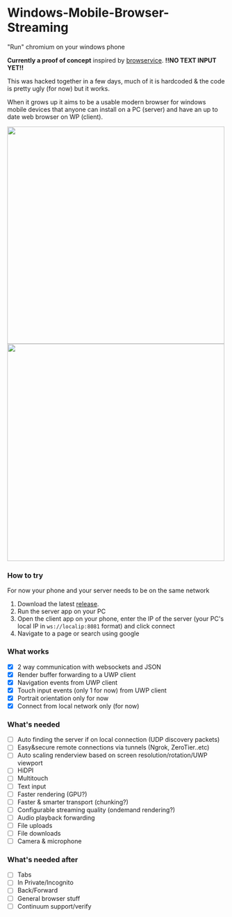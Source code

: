 # Windows-Mobile-Browser-Streaming
"Run" chromium on your windows phone

**Currently a proof of concept** inspired by [browservice](https://github.com/ttalvitie/browservice).
**!!NO TEXT INPUT YET!!**

This was hacked together in a few days, much of it is hardcoded & the code is pretty ugly (for now) but it works.

When it grows up it aims to be a usable modern browser for windows mobile devices that anyone can install on a PC (server) and have an up to date web browser on WP (client).

<img src="https://user-images.githubusercontent.com/1968543/235461724-d328459b-881c-4540-a086-4824e0c3aa1f.JPEG" height="500"><img src="https://user-images.githubusercontent.com/1968543/235461704-9f9ded26-ac71-4f79-9641-31fd9460d9ea.jpg" height="500">

### How to try
For now your phone and your server needs to be on the same network

1. Download the latest [release](https://github.com/PreyK/Windows-Mobile-Browser-Streaming/releases). 
2. Run the server app on your PC
3. Open the client app on your phone, enter the IP of the server (your PC's local IP in `ws://localip:8081` format) and click connect
4. Navigate to a page or search using google



### What works
- [x] 2 way communication with websockets and JSON
- [x] Render buffer forwarding to a UWP client
- [x] Navigation events from UWP client
- [x] Touch input events (only 1 for now) from UWP client
- [X] Portrait orientation only for now
- [X] Connect from local network only (for now)

### What's needed
- [ ] Auto finding the server if on local connection (UDP discovery packets)
- [ ] Easy&secure remote connections via tunnels (Ngrok, ZeroTier..etc)
- [ ] Auto scaling renderview based on screen resolution/rotation/UWP viewport
- [ ] HiDPI
- [ ] Multitouch
- [ ] Text input
- [ ] Faster rendering (GPU?)
- [ ] Faster & smarter transport (chunking?)
- [ ] Configurable streaming quality (ondemand rendering?)
- [ ] Audio playback forwarding
- [ ] File uploads
- [ ] File downloads
- [ ] Camera & microphone

### What's needed after
- [ ] Tabs
- [ ] In Private/Incognito
- [ ] Back/Forward
- [ ] General browser stuff
- [ ] Continuum support/verify
